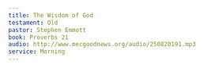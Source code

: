 ```yaml
---
title: The Wisdom of God
testament: Old
pastor: Stephen Emmott
book: Proverbs 21
audio: http://www.mecgoodnews.org/audio/250820191.mp3
service: Morning
---
```

